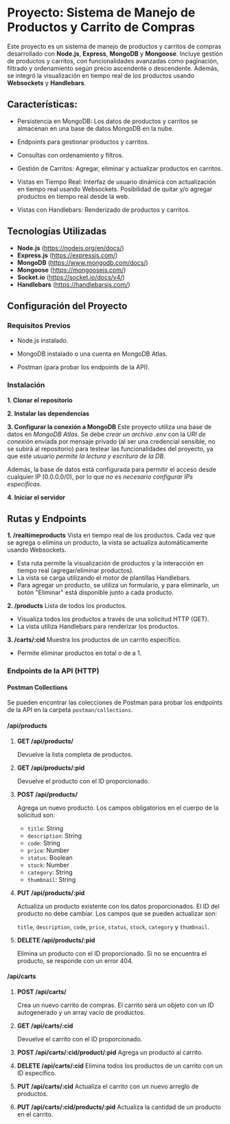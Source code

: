 # Proyecto: Sistema de Manejo de Productos y Carrito de Compras

Este proyecto es un sistema de manejo de productos y carritos de compras desarrollado con **Node.js**, **Express**, **MongoDB** y **Mongoose**. Incluye gestión de productos y carritos, con funcionalidades avanzadas como paginación, filtrado y ordenamiento según precio ascendente o descendente. Además, se integró la visualización en tiempo real de los productos usando **Websockets** y **Handlebars**.

## Características:

- Persistencia en MongoDB: Los datos de productos y carritos se almacenan en una base de datos MongoDB en la nube.

- Endpoints para gestionar productos y carritos.

- Consultas con ordenamiento y filtros.

- Gestión de Carritos: Agregar, eliminar y actualizar productos en carritos.

- Vistas en Tiempo Real: Interfaz de usuario dinámica con actualización en tiempo real usando Websockets. Posibilidad de quitar y/o agregar productos en tiempo real desde la web.

- Vistas con Handlebars: Renderizado de productos y carritos.


## Tecnologías Utilizadas

- **Node.js** (https://nodejs.org/en/docs/) 
- **Express.js** (https://expressjs.com/)
- **MongoDB** (https://www.mongodb.com/docs/)
- **Mongoose** (https://mongoosejs.com/)
- **Socket.io** (https://socket.io/docs/v4/)
- **Handlebars** (https://handlebarsjs.com/)

## Configuración del Proyecto
### Requisitos Previos

- Node.js instalado.

- MongoDB instalado o una cuenta en MongoDB Atlas.

- Postman (para probar los endpoints de la API).

### Instalación

**1. Clonar el repositorio**

**2. Instalar las dependencias**

**3. Configurar la conexión a MongoDB**
Este proyecto utiliza una base de datos en *MongoDB Atlas*.
Se debe *crear un archivo .env* con la *URI de conexión* enviada por mensaje privado (al ser una credencial sensible, no se subirá al repositorio) para testear las funcionalidades del proyecto, ya que este usuario *permite la lectura y escritura de la DB*.

Además, la base de datos está configurada para permitir el acceso desde cualquier IP (0.0.0.0/0), por lo que *no es necesario configurar IPs específicas*.

**4. Iniciar el servidor**


## Rutas y Endpoints

**1. /realtimeproducts** Vista en tiempo real de los productos. Cada vez que se agrega o elimina un producto, la vista se actualiza automáticamente usando Websockets.

- Esta ruta permite la visualización de productos y la interacción en tiempo real (agregar/eliminar productos).
- La vista se carga utilizando el motor de plantillas Handlebars.
- Para agregar un producto, se utiliza un formulario, y para eliminarlo, un botón "Eliminar" está disponible junto a cada producto.

**2. /products** Lista de todos los productos.

- Visualiza todos los productos a través de una solicitud HTTP (GET).
- La vista utiliza Handlebars para renderizar los productos.

**3. /carts/:cid** Muestra los productos de un carrito específico.
- Permite eliminar productos en total o de a 1.


### Endpoints de la API (HTTP)

#### Postman Collections

Se pueden encontrar las colecciones de Postman para probar los endpoints de la API en la carpeta `postman/collections`.

#### /api/products

1. **GET /api/products/**

   Devuelve la lista completa de productos.

2. **GET /api/products/:pid**

   Devuelve el producto con el ID proporcionado.

3. **POST /api/products/**

   Agrega un nuevo producto. Los campos obligatorios en el cuerpo de la solicitud son:

   - `title`: String
   - `description`: String
   - `code`: String
   - `price`: Number
   - `status`: Boolean
   - `stock`: Number
   - `category`: String
   - `thumbnail`: String


4. **PUT /api/products/:pid**

   Actualiza un producto existente con los datos proporcionados. El ID del producto no debe cambiar. Los campos que se pueden actualizar son:

   `title`, `description`, `code`, `price`, `status`, `stock`, `category` y `thumbnail`.

5. **DELETE /api/products/:pid**

   Elimina un producto con el ID proporcionado. Si no se encuentra el producto, se responde con un error 404.


#### /api/carts

1. **POST /api/carts/**
   
   Crea un nuevo carrito de compras. El carrito será un objeto con un ID autogenerado y un array vacío de productos.


2. **GET /api/carts/:cid**
   
   Devuelve el carrito con el ID proporcionado.


3. **POST /api/carts/:cid/product/:pid**
   Agrega un producto al carrito.


4. **DELETE /api/carts/:cid**
   Elimina todos los productos de un carrito con un ID específico.

5. **PUT /api/carts/:cid**
   Actualiza el carrito con un nuevo arreglo de productos.

6. **PUT /api/carts/:cid/products/:pid**
   Actualiza la cantidad de un producto en el carrito.